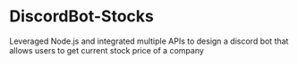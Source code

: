 # DiscordBot-Stocks
Leveraged Node.js and integrated multiple APIs to design a discord bot that allows users to get current stock price of a company

